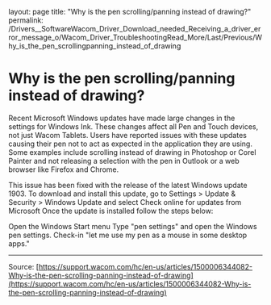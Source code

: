 layout: page
title: "Why is the pen scrolling/panning instead of drawing?"
permalink: /Drivers__SoftwareWacom_Driver_Download_needed_Receiving_a_driver_error_message_o/Wacom_Driver_TroubleshootingRead_More/Last/Previous/Why_is_the_pen_scrollingpanning_instead_of_drawing

# Why is the pen scrolling/panning instead of drawing?

Recent Microsoft Windows updates have made large changes in the settings for Windows Ink. These changes affect all Pen and Touch devices, not just Wacom Tablets. Users have reported issues with these updates causing their pen not to act as expected in the application they are using. Some examples include scrolling instead of drawing in Photoshop or Corel Painter and not releasing a selection with the pen in Outlook or a web browser like Firefox and Chrome.




This issue has been fixed with the release of the latest Windows update 1903. To download and install this update, go to Settings > Update & Security > Windows Update and select Check online for updates from Microsoft Once the update is installed follow the steps below:

Open the Windows Start menu
Type "pen settings" and open the Windows pen settings.
Check-in "let me use my pen as a mouse in some desktop apps."

---
Source: [https://support.wacom.com/hc/en-us/articles/1500006344082-Why-is-the-pen-scrolling-panning-instead-of-drawing](https://support.wacom.com/hc/en-us/articles/1500006344082-Why-is-the-pen-scrolling-panning-instead-of-drawing)
